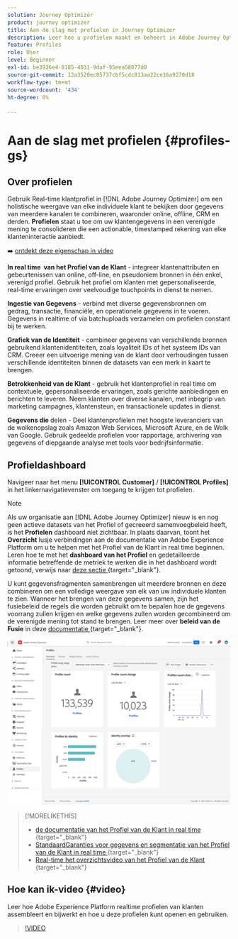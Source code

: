 ```yaml
---
solution: Journey Optimizer
product: journey optimizer
title: Aan de slag met profielen in Journey Optimizer
description: Leer hoe u profielen maakt en beheert in Adobe Journey Optimizer
feature: Profiles
role: User
level: Beginner
exl-id: be3936e4-8185-4031-9daf-95eea58077d0
source-git-commit: 12a3520ec05737cbf5cdc813aa22ce16a9270d18
workflow-type: tm+mt
source-wordcount: '434'
ht-degree: 0%

---
```


# Aan de slag met profielen {#profiles-gs}

## Over profielen

Gebruik Real-time klantprofiel in [!DNL Adobe Journey Optimizer] om een holistische weergave van elke individuele klant te bekijken door gegevens van meerdere kanalen te combineren, waaronder online, offline, CRM en derden. **Profielen** staat u toe om uw klantengegevens in een verenigde mening te consolideren die een actionable, timestamped rekening van elke klanteninteractie aanbiedt.

➡️ [ ontdekt deze eigenschap in video ](#video)

**In real time &#x200B; van het Profiel van de Klant** - integreer klantenattributen en gebeurtenissen van online, off-line, en pseudoniem bronnen in één enkel, verenigd profiel. &#x200B;Gebruik het profiel om klanten met gepersonaliseerde, real-time ervaringen over veelvoudige touchpoints in dienst te nemen. &#x200B;

**Ingestie van Gegevens** - verbind met diverse gegevensbronnen om gedrag, transactie, financiële, en operationele gegevens in te voeren. Gegevens in realtime of via batchuploads verzamelen om profielen constant bij te werken. &#x200B;

**Grafiek van de Identiteit** - combineer gegevens van verschillende bronnen gebruikend klantenidentiteiten, zoals loyaliteit IDs of het systeem IDs van CRM. &#x200B;Creeer een uitvoerige mening van de klant door verhoudingen tussen verschillende identiteiten binnen de datasets van een merk in kaart te brengen. &#x200B;

**Betrokkenheid van de Klant** - gebruik het klantenprofiel in real time om contextuele, gepersonaliseerde ervaringen, zoals gerichte aanbiedingen en berichten te leveren. &#x200B;Neem klanten over diverse kanalen, met inbegrip van marketing campagnes, klantensteun, en transactionele updates in dienst. &#x200B;

**Gegevens die** delen - Deel klantenprofielen met hoogste leveranciers van de wolkenopslag zoals Amazon Web Services, Microsoft Azure, en de Wolk van Google. Gebruik gedeelde profielen voor rapportage, archivering van gegevens of diepgaande analyse met tools voor bedrijfsinformatie.

## Profieldashboard

Navigeer naar het menu **[!UICONTROL Customer]** / **[!UICONTROL Profiles]** in het linkernavigatievenster om toegang te krijgen tot profielen.

>[!NOTE]
>
>Als uw organisatie aan [!DNL Adobe Journey Optimizer] nieuw is en nog geen actieve datasets van het Profiel of gecreeerd samenvoegbeleid heeft, is het **Profielen** dashboard niet zichtbaar. In plaats daarvan, toont het **Overzicht** lusje verbindingen aan de documentatie van Adobe Experience Platform om u te helpen met het Profiel van de Klant in real time beginnen. Leren hoe te met het **dashboard van het Profiel** en gedetailleerde informatie betreffende de metriek te werken die in het dashboard wordt getoond, verwijs naar [ deze sectie ](https://experienceleague.adobe.com/docs/experience-platform/profile/ui/user-guide.html) {target="_blank"}.

U kunt gegevensfragmenten samenbrengen uit meerdere bronnen en deze combineren om een volledige weergave van elk van uw individuele klanten te zien. Wanneer het brengen van deze gegevens samen, zijn het fusiebeleid de regels die worden gebruikt om te bepalen hoe de gegevens voorrang zullen krijgen en welke gegevens zullen worden gecombineerd om de verenigde mening tot stand te brengen. Leer meer over **beleid van de Fusie** in deze [ documentatie ](https://experienceleague.adobe.com/docs/experience-platform/profile/merge-policies/ui-guide.html) {target="_blank"}.

![](assets/profiles-home.png)

>[!MORELIKETHIS]
>
>* [ de documentatie van het Profiel van de Klant in real time ](https://experienceleague.adobe.com/docs/experience-platform/query/home.html?lang=nl) {target="_blank"}
>* [ StandaardGaranties voor gegevens en segmentatie van het Profiel van de Klant in real time ](https://experienceleague.adobe.com/en/docs/experience-platform/profile/guardrails) {target="_blank"}
>* [ Real-time het overzichtsvideo van het Profiel van de Klant ](https://experienceleague.adobe.com/docs/experience-platform/profile/home.html?lang=nl) {target="_blank"}

## Hoe kan ik-video {#video}

Leer hoe Adobe Experience Platform realtime profielen van klanten assembleert en bijwerkt en hoe u deze profielen kunt openen en gebruiken.

>[!VIDEO](https://video.tv.adobe.com/v/27251?quality=12)
